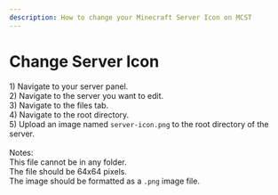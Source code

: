 ```yaml
---
description: How to change your Minecraft Server Icon on MCST
---
```


# Change Server Icon

1\) Navigate to your server panel.\
2\) Navigate to the server you want to edit.\
3\) Navigate to the files tab.\
4\) Navigate to the root directory.\
5\) Upload an image named `server-icon.png` to the root directory of the server.\
\
Notes: \
This file cannot be in any folder. \
The file should be 64x64 pixels. \
The image should be formatted as a `.png` image file.
